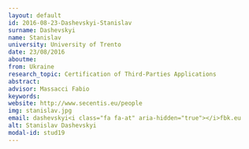 ```yaml
---
layout: default 
id: 2016-08-23-Dashevskyi-Stanislav
surname: Dashevskyi
name: Stanislav
university: University of Trento
date: 23/08/2016
aboutme: 
from: Ukraine
research_topic: Certification of Third-Parties Applications
abstract: 
advisor: Massacci Fabio
keywords: 
website: http://www.secentis.eu/people
img: stanislav.jpg
email: dashevskyi<i class="fa fa-at" aria-hidden="true"></i>fbk.eu
alt: Stanislav Dashevskyi
modal-id: stud19
---
```

